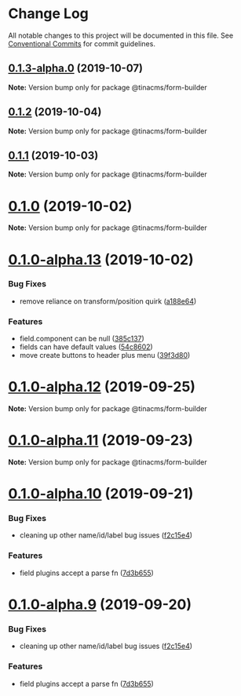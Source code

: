 # Change Log

All notable changes to this project will be documented in this file.
See [Conventional Commits](https://conventionalcommits.org) for commit guidelines.

## [0.1.3-alpha.0](https://github.com/tinacms/tinacms/compare/@tinacms/form-builder@0.1.1...@tinacms/form-builder@0.1.3-alpha.0) (2019-10-07)

**Note:** Version bump only for package @tinacms/form-builder





## [0.1.2](https://github.com/tinacms/tinacms/compare/@tinacms/form-builder@0.1.2-alpha.0...@tinacms/form-builder@0.1.2) (2019-10-04)

**Note:** Version bump only for package @tinacms/form-builder





## [0.1.1](https://github.com/tinacms/tinacms/compare/@tinacms/form-builder@0.1.0...@tinacms/form-builder@0.1.1) (2019-10-03)

**Note:** Version bump only for package @tinacms/form-builder





# [0.1.0](https://github.com/tinacms/tinacms/compare/@tinacms/form-builder@0.1.0-alpha.13...@tinacms/form-builder@0.1.0) (2019-10-02)

**Note:** Version bump only for package @tinacms/form-builder





# [0.1.0-alpha.13](https://github.com/tinacms/tinacms/compare/@tinacms/form-builder@0.1.0-alpha.12...@tinacms/form-builder@0.1.0-alpha.13) (2019-10-02)


### Bug Fixes

* remove reliance on transform/position quirk ([a188e64](https://github.com/tinacms/tinacms/commit/a188e64))


### Features

* field.component can be null ([385c137](https://github.com/tinacms/tinacms/commit/385c137))
* fields can have default values ([54c8602](https://github.com/tinacms/tinacms/commit/54c8602))
* move create buttons to header plus menu ([39f3d80](https://github.com/tinacms/tinacms/commit/39f3d80))





# [0.1.0-alpha.12](https://github.com/tinacms/tinacms/compare/@tinacms/form-builder@0.1.0-alpha.11...@tinacms/form-builder@0.1.0-alpha.12) (2019-09-25)

**Note:** Version bump only for package @tinacms/form-builder





# [0.1.0-alpha.11](https://github.com/tinacms/tinacms/compare/@tinacms/form-builder@0.1.0-alpha.10...@tinacms/form-builder@0.1.0-alpha.11) (2019-09-23)

**Note:** Version bump only for package @tinacms/form-builder





# [0.1.0-alpha.10](https://github.com/tinacms/tinacms/compare/@tinacms/form-builder@0.1.0-alpha.8...@tinacms/form-builder@0.1.0-alpha.10) (2019-09-21)


### Bug Fixes

* cleaning up other name/id/label bug issues ([f2c15e4](https://github.com/tinacms/tinacms/commit/f2c15e4))


### Features

* field plugins accept a parse fn ([7d3b655](https://github.com/tinacms/tinacms/commit/7d3b655))





# [0.1.0-alpha.9](https://github.com/tinacms/tinacms/compare/@tinacms/form-builder@0.1.0-alpha.8...@tinacms/form-builder@0.1.0-alpha.9) (2019-09-20)


### Bug Fixes

* cleaning up other name/id/label bug issues ([f2c15e4](https://github.com/tinacms/tinacms/commit/f2c15e4))


### Features

* field plugins accept a parse fn ([7d3b655](https://github.com/tinacms/tinacms/commit/7d3b655))
